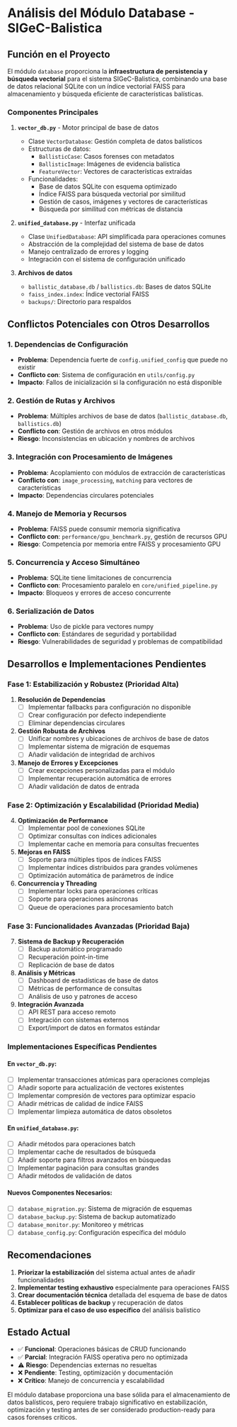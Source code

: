 # Análisis del Módulo Database - SIGeC-Balistica

## Función en el Proyecto

El módulo `database` proporciona la **infraestructura de persistencia y búsqueda vectorial** para el sistema SIGeC-Balistica, combinando una base de datos relacional SQLite con un índice vectorial FAISS para almacenamiento y búsqueda eficiente de características balísticas.

### Componentes Principales

1. **`vector_db.py`** - Motor principal de base de datos
   - Clase `VectorDatabase`: Gestión completa de datos balísticos
   - Estructuras de datos:
     - `BallisticCase`: Casos forenses con metadatos
     - `BallisticImage`: Imágenes de evidencia balística
     - `FeatureVector`: Vectores de características extraídas
   - Funcionalidades:
     - Base de datos SQLite con esquema optimizado
     - Índice FAISS para búsqueda vectorial por similitud
     - Gestión de casos, imágenes y vectores de características
     - Búsqueda por similitud con métricas de distancia

2. **`unified_database.py`** - Interfaz unificada
   - Clase `UnifiedDatabase`: API simplificada para operaciones comunes
   - Abstracción de la complejidad del sistema de base de datos
   - Manejo centralizado de errores y logging
   - Integración con el sistema de configuración unificado

3. **Archivos de datos**
   - `ballistic_database.db` / `ballistics.db`: Bases de datos SQLite
   - `faiss_index.index`: Índice vectorial FAISS
   - `backups/`: Directorio para respaldos

## Conflictos Potenciales con Otros Desarrollos

### 1. **Dependencias de Configuración**
- **Problema**: Dependencia fuerte de `config.unified_config` que puede no existir
- **Conflicto con**: Sistema de configuración en `utils/config.py`
- **Impacto**: Fallos de inicialización si la configuración no está disponible

### 2. **Gestión de Rutas y Archivos**
- **Problema**: Múltiples archivos de base de datos (`ballistic_database.db`, `ballistics.db`)
- **Conflicto con**: Gestión de archivos en otros módulos
- **Riesgo**: Inconsistencias en ubicación y nombres de archivos

### 3. **Integración con Procesamiento de Imágenes**
- **Problema**: Acoplamiento con módulos de extracción de características
- **Conflicto con**: `image_processing`, `matching` para vectores de características
- **Impacto**: Dependencias circulares potenciales

### 4. **Manejo de Memoria y Recursos**
- **Problema**: FAISS puede consumir memoria significativa
- **Conflicto con**: `performance/gpu_benchmark.py`, gestión de recursos GPU
- **Riesgo**: Competencia por memoria entre FAISS y procesamiento GPU

### 5. **Concurrencia y Acceso Simultáneo**
- **Problema**: SQLite tiene limitaciones de concurrencia
- **Conflicto con**: Procesamiento paralelo en `core/unified_pipeline.py`
- **Impacto**: Bloqueos y errores de acceso concurrente

### 6. **Serialización de Datos**
- **Problema**: Uso de pickle para vectores numpy
- **Conflicto con**: Estándares de seguridad y portabilidad
- **Riesgo**: Vulnerabilidades de seguridad y problemas de compatibilidad

## Desarrollos e Implementaciones Pendientes

### Fase 1: Estabilización y Robustez (Prioridad Alta)

1. **Resolución de Dependencias**
   - [ ] Implementar fallbacks para configuración no disponible
   - [ ] Crear configuración por defecto independiente
   - [ ] Eliminar dependencias circulares

2. **Gestión Robusta de Archivos**
   - [ ] Unificar nombres y ubicaciones de archivos de base de datos
   - [ ] Implementar sistema de migración de esquemas
   - [ ] Añadir validación de integridad de archivos

3. **Manejo de Errores y Excepciones**
   - [ ] Crear excepciones personalizadas para el módulo
   - [ ] Implementar recuperación automática de errores
   - [ ] Añadir validación de datos de entrada

### Fase 2: Optimización y Escalabilidad (Prioridad Media)

4. **Optimización de Performance**
   - [ ] Implementar pool de conexiones SQLite
   - [ ] Optimizar consultas con índices adicionales
   - [ ] Implementar cache en memoria para consultas frecuentes

5. **Mejoras en FAISS**
   - [ ] Soporte para múltiples tipos de índices FAISS
   - [ ] Implementar índices distribuidos para grandes volúmenes
   - [ ] Optimización automática de parámetros de índice

6. **Concurrencia y Threading**
   - [ ] Implementar locks para operaciones críticas
   - [ ] Soporte para operaciones asíncronas
   - [ ] Queue de operaciones para procesamiento batch

### Fase 3: Funcionalidades Avanzadas (Prioridad Baja)

7. **Sistema de Backup y Recuperación**
   - [ ] Backup automático programado
   - [ ] Recuperación point-in-time
   - [ ] Replicación de base de datos

8. **Análisis y Métricas**
   - [ ] Dashboard de estadísticas de base de datos
   - [ ] Métricas de performance de consultas
   - [ ] Análisis de uso y patrones de acceso

9. **Integración Avanzada**
   - [ ] API REST para acceso remoto
   - [ ] Integración con sistemas externos
   - [ ] Export/import de datos en formatos estándar

### Implementaciones Específicas Pendientes

#### En `vector_db.py`:
- [ ] Implementar transacciones atómicas para operaciones complejas
- [ ] Añadir soporte para actualización de vectores existentes
- [ ] Implementar compresión de vectores para optimizar espacio
- [ ] Añadir métricas de calidad de índice FAISS
- [ ] Implementar limpieza automática de datos obsoletos

#### En `unified_database.py`:
- [ ] Añadir métodos para operaciones batch
- [ ] Implementar cache de resultados de búsqueda
- [ ] Añadir soporte para filtros avanzados en búsquedas
- [ ] Implementar paginación para consultas grandes
- [ ] Añadir métodos de validación de datos

#### Nuevos Componentes Necesarios:
- [ ] `database_migration.py`: Sistema de migración de esquemas
- [ ] `database_backup.py`: Sistema de backup automatizado
- [ ] `database_monitor.py`: Monitoreo y métricas
- [ ] `database_config.py`: Configuración específica del módulo

## Recomendaciones

1. **Priorizar la estabilización** del sistema actual antes de añadir funcionalidades
2. **Implementar testing exhaustivo** especialmente para operaciones FAISS
3. **Crear documentación técnica** detallada del esquema de base de datos
4. **Establecer políticas de backup** y recuperación de datos
5. **Optimizar para el caso de uso específico** del análisis balístico

## Estado Actual

- ✅ **Funcional**: Operaciones básicas de CRUD funcionando
- ✅ **Parcial**: Integración FAISS operativa pero no optimizada
- ⚠️ **Riesgo**: Dependencias externas no resueltas
- ❌ **Pendiente**: Testing, optimización y documentación
- ❌ **Crítico**: Manejo de concurrencia y escalabilidad

El módulo database proporciona una base sólida para el almacenamiento de datos balísticos, pero requiere trabajo significativo en estabilización, optimización y testing antes de ser considerado production-ready para casos forenses críticos.